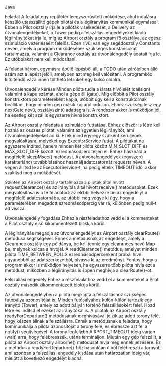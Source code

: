 Java

Feladat
A feladat egy repülőtér leegyszerűsített működése, ahol indulásra készülő utasszállító gépek pilótái és a légiirányítás kommunikál egymással. Ebben a Pilot osztály írja le a pilóták viselkedését, a Delivery az útvonalengedélyeket, a Tower pedig a felszállási engedélyeket kiadó légiirányítókat írja le, míg az Airport osztály a program fő osztálya, az egész szimuláció vezérléséért felelős. Ezen kívül van egy segédosztály Constants néven, amely a program működéséhez szükséges konstansokat tartalmazza, valamint a Clearance osztály az útvonalengedély adatait írja le. Ez utóbbiakat nem kell módosítani.

A feladat három, egymásra épülő lépésből áll, a TODO után zárójelben álló szám azt a lépést jelöli, amelyben azt meg kell valósítani. A programkód kitöltendő váza innen tölthető leLinkek egy külső oldalra.

Útvonalengedély kérése 
Minden pilóta tudja a járata hívójelét (callsign), valamint a kapu számát, ahol a gépe áll (gate). Míg előbbit a Pilot osztály konstruktora paramétereként kapja, utóbbit úgy kell a konstruktornak beállítani, hogy minden gép másik kapuról induljon. Ehhez szükség lesz egy nextGate nevű, osztályszintű adattagra is. A rendszer akkor is működjön jól, ha esetleg két szál is egyszerre hívna konstruktort.

Az Airport osztály feladata a szimuláció futtatása. Ehhez először is létre kell hoznia az összes pilótát, valamint az egyetlen légiirányítót, ami útvonalengedélyeket ad ki. Ezek mind egy-egy szálként kerüljenek megvalósításra, melyeket egy ExecutorService futtat. A pilótákat ne egyszerre indítsd, hanem minden két pilóta között MIN_SLOT_DIFF és MAX_SLOT_DIFF közötti ezredmásodperc teljen el. Ehhez használd a megfelelő sleepMsec() metódust. Az útvonalengedélyek (egyszerű karakterlánc) továbbításához használj adatcsatornát requests néven. A végén állítsd le az ExecutorService-t, ha pedig eltelik TIMEOUT idő, akkor szakítsd meg a működését.

Szintén az Airport osztály tartalmazza a pilóták által hívott requestClearance() és az irányítás által hívott receive() metódusokat. Ezek megvalósítása is a te feladatod: az előbbi helyezze be az engedélyt a megfelelő adatcsatornába, az utóbbi meg vegye ki úgy, hogy a paraméterében megadott ezredmásodpercig vár rá, különben pedig null-t ad vissza.

Útvonalengedély fogadása 
Ehhez a részfeladathoz vedd el a kommenteket a Pilot osztály első kikommentezett blokkja körül.

A légiirányítás megadja az útvonalengedélyt az Airport osztály clearRoute() metódusa segítségével. Ennek a metódusnak az engedélyt, amely a Clearance osztály egy példánya, be kell tennie egy clearances nevű Map-be, melynek kulcsa a hívójel. A readClearance() metódus, amelyet minden pilóta TIME_BETWEEN_POLLS ezredmásodpercenként próbál hívni ugyanebből az adatszerkezetből, olvassa ki az eredményt. Fontos, hogy a program akkor is működjön helyesen, ha egyszerre több pilóta hívja ezt a metódust, miközben a légiirányítás is éppen meghívja a clearRoute()-ot.

Felszállási engedély 
Ehhez a részfeladathoz vedd el a kommenteket a Pilot osztály második kikommentezett blokkja körül.

Az útvonalengedélyben a pilóta megkapta a felszálláshoz szükséges futópálya azonosítóját is. Minden futópályához külön-külön tartozik egy irányító (Tower), amely az adott pályán történő felszállásokért felel. Hozd létre és indítsd el ezeket az irányítókat is. A pilóták az Airport osztály readyForDeparture() metódusának meghívásával jelzik az adott torony felé, hogy készen állnak a felszállásra. Ennek a metódusnak a feladata, hogy kommunikálja a pilóta azonosítóját a torony felé, és ébressze azt fel a notify() segítségével. A torony legfeljebb AIRPORT_TIMEOUT ideig várjon (wait) arra, hogy felébresszék, utána termináljon. Miután egy gép felszállt, a pilóta az Airport osztály airborne() metódusát hívja meg ennek jelzésére. Ez a metódus a readyForDeparture()-höz hasonlóan újból felébreszti a tornyot, ami azonban a felszállási engedély kiadása után határozatlan ideig vár, mielőtt a következő engedélyt kiadná.
